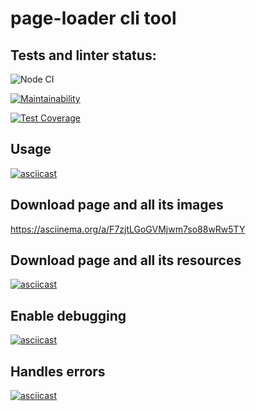# page-loader cli tool

## Tests and linter status:
![Node CI](https://github.com/dim2k2006/backend-project-lvl3/workflows/Node%20CI/badge.svg)

[![Maintainability](https://api.codeclimate.com/v1/badges/c6987ad521d8e88c66e4/maintainability)](https://codeclimate.com/github/dim2k2006/backend-project-lvl3/maintainability)

[![Test Coverage](https://api.codeclimate.com/v1/badges/c6987ad521d8e88c66e4/test_coverage)](https://codeclimate.com/github/dim2k2006/backend-project-lvl3/test_coverage)

## Usage

[![asciicast](https://asciinema.org/a/l7ubjvOixkKzP6CzDukQA8DM0.svg)](https://asciinema.org/a/l7ubjvOixkKzP6CzDukQA8DM0)

## Download page and all its images

https://asciinema.org/a/F7zjtLGoGVMjwm7so88wRw5TY

## Download page and all its resources

[![asciicast](https://asciinema.org/a/fbSgYBw53F75Nb5cXO6leKEwQ.svg)](https://asciinema.org/a/fbSgYBw53F75Nb5cXO6leKEwQ)

## Enable debugging

[![asciicast](https://asciinema.org/a/Y9xi0L9AJoP6AE7tS42eLRI8I.svg)](https://asciinema.org/a/Y9xi0L9AJoP6AE7tS42eLRI8I)

## Handles errors

[![asciicast](https://asciinema.org/a/dWVDev9irFzIUkDPSsw47oWH2.svg)](https://asciinema.org/a/dWVDev9irFzIUkDPSsw47oWH2)